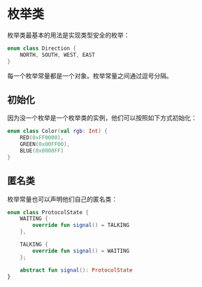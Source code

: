 # 枚举类

枚举类最基本的用法是实现类型安全的枚举：

```kotlin
enum class Direction {
    NORTH, SOUTH, WEST, EAST
}
```
每一个枚举常量都是一个对象。枚举常量之间通过逗号分隔。

## 初始化

因为没一个枚举是一个枚举类的实例，他们可以按照如下方式初始化：

```kotlin
enum class Color(val rgb: Int) {
    RED(0xFF0000),
    GREEN(0x00FF00),
    BLUE(0x0000FF)
}
```

## 匿名类
枚举常量也可以声明他们自己的匿名类：

```kotlin
enum class ProtocolState {
    WAITING {
        override fun signal() = TALKING
    },

    TALKING {
        override fun signal() = WAITING
    };

    abstract fun signal(): ProtocolState
}
```


